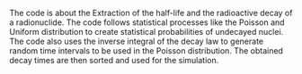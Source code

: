 The code is about the Extraction of the half-life and the radioactive decay of a radionuclide.
The code follows statistical processes like the Poisson and Uniform distribution to create statistical probabilities of undecayed nuclei.
The code also uses the inverse integral of the decay law to generate random time intervals to be used in the Poisson distribution.
The obtained decay times are then sorted and used for the simulation.
